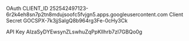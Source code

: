 OAuth CLIENT_ID
252542497123-6r2k4eh8sn7p2tn8mdujsoofc5fvjgn5.apps.googleusercontent.com
Client Secret
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

API Key
AIzaSyDYEwsynZLswhuZqPpKllhrb7zl7GBQo0g